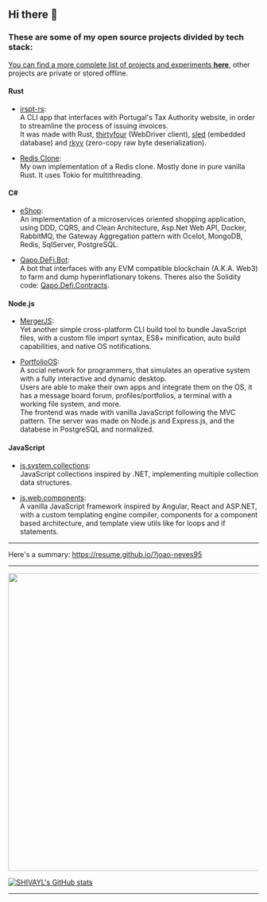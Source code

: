 ## Hi there 👋

<!--
**joao-neves95/joao-neves95** is a ✨ _special_ ✨ repository because its `README.md` (this file) appears on your GitHub profile.

Here are some ideas to get you started:

- 🔭 I’m currently working on ...
- 🌱 I’m currently learning ...
- 👯 I’m looking to collaborate on ...
- 🤔 I’m looking for help with ...
- 💬 Ask me about ...
- 📫 How to reach me: ...
- 😄 Pronouns: ...
- ⚡ Fun fact: ...
-->

### These are some of my open source projects divided by tech stack:

[You can find a more complete list of projects and experiments <u>**here**</u>](https://github.com/joao-neves95/Exercises_Challenges_Courses), other projects are private or stored offline.

#### Rust

- [irspt-rs](https://github.com/joao-neves95/irspt-rs):\
  A CLI app that interfaces with Portugal's Tax Authority website, in order to streamline the process of issuing invoices.\
  It was made with Rust, [thirtyfour](https://github.com/stevepryde/thirtyfour) (WebDriver client),
  [sled](https://github.com/spacejam/sled) (embedded database) and [rkyv](https://github.com/rkyv/rkyv) (zero-copy raw byte deserialization).

- [Redis Clone](https://github.com/joao-neves95/Exercises_Challenges_Courses/tree/master/Rust/codecrafters-redis-rust):\
  My own implementation of a Redis clone.
  Mostly done in pure vanilla Rust. It uses Tokio for multithreading.

#### C#

- [eShop](https://github.com/joao-neves95/Exercises_Challenges_Courses/tree/master/CSharp/eShop/):\
  An implementation of a microservices oriented shopping application, using DDD, CQRS, and Clean Architecture, Asp.Net Web API, Docker, RabbitMQ, the Gateway Aggregation pattern with Ocelot, MongoDB, Redis, SqlServer, PostgreSQL.

- [Qapo.DeFi.Bot](https://github.com/joao-neves95/Qapo.DeFi.Bot):\
  A bot that interfaces with any EVM compatible blockchain (A.K.A. Web3) to farm and dump hyperinflationary tokens. Theres also the Solidity code: [Qapo.Defi.Contracts](https://github.com/joao-neves95/Qapo.DeFi.Contracts).

#### Node.js

- [MergerJS](https://github.com/joao-neves95/merger-js):\
    Yet another simple cross-platform CLI build tool to bundle JavaScript files, with a custom file import syntax, ES8+ minification, auto build capabilities, and native OS notifications.
    
- [PortfolioOS](https://github.com/joao-neves95/portfolio-os):\
   A social network for programmers, that simulates an operative system with a fully interactive and dynamic desktop.\
   Users are able to make their own apps and integrate them on the OS, it has a message board forum, profiles/portfolios,
   a terminal with a working file system, and more.\
   The frontend was made with vanilla JavaScript following the MVC pattern.
   The server was made on Node.js and Express.js, and the databese in PostgreSQL and normalized.
    
#### JavaScript

  - [js.system.collections](https://github.com/joao-neves95/js.system.collections):\
    JavaScript collections inspired by .NET, implementing multiple collection data structures.
  
  - [js.web.components](https://github.com/joao-neves95/js.web.components):\
    A vanilla JavaScript framework inspired by Angular, React and ASP.NET, with a custom templating engine compiler, components for a component based architecture, and template view utils like for loops and if statements.

---

Here's a summary: https://resume.github.io/?joao-neves95

---

<img width="600em" src="https://github-profile-summary-cards.vercel.app/api/cards/profile-details?username=joao-neves95&theme=github_dark" />

[![SHIVAYL's GitHub stats](https://github-readme-stats.vercel.app/api?username=joao-neves95&theme=dark&show_icons=true)](https://github.com/joao-neves95)

---
